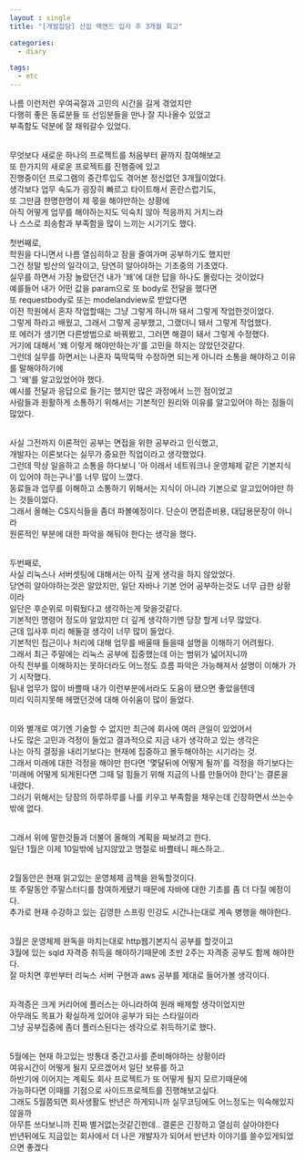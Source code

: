 ```yaml
---
layout : single
title: "[개발잡담] 신입 백엔드 입사 후 3개월 회고"

categories:
  - diary

tags:
  - etc
---
```


나름 이런저런 우여곡절과 고민의 시간을 길게 겪었지만<br>
다행히 좋은 동료분들 또 선임분들을 만나 잘 지나올수 있었고<br>
부족함도 덕분에 잘 채워갈수 있었다.<br><br>

무엇보다 새로운 하나의 프로젝트를 처음부터 끝까지 참여해보고<br>
또 한가지의 새로운 프로젝트를 진행중에 있고<br>
진행중이던 프로그램의 중간투입도 겪어본 정신없던 3개월이었다.<br>
생각보다 업무 속도가 굉장히 빠르고 타이트해서 혼란스럽기도,<br>
또 그만큼 한명한명이 제 몫을 해야만하는 상황에 <br>
아직 어떻게 업무를 해야하는지도 익숙치 않아 적응까지 거치느라<br>
나 스스로 죄송함과 부족함을 많이 느끼는 시기기도 했다.<br>

첫번째로,<br>
학원을 다니면서 나름 열심히하고 잠을 줄여가며 공부하기도 했지만<br>
그건 정말 빙산의 일각이고, 당연히 알아야하는 기초중의 기초였다.<br>
실무를 하면서 가장 놀랐던건 내가 '왜'에 대한 답을 하나도 몰랐다는 것이었다<br>
예를들어 내가 어떤 값을 param으로 또 body로 전달을 했다면<br>
또 requestbody로 또는 modelandview로 받았다면<br>
이전 학원에서 혼자 작업할때는 그냥 그렇게 하니까 돼서 그렇게 작업한것이었다.<br>
그렇게 하라고 배웠고, 그래서 그렇게 공부했고, 그랬더니 돼서 그렇게 작업했다.<br>
또 에러가 생기면 다른방법으로 바꿔봤고, 그러면 해결이 돼서 그렇게 수정했다.<br>
거기에 대해서 '왜 이렇게 해야만하는가'를 고민을 하지는 않았던것같다.<br>
그런데 실무를 하면서는 나혼자 뚝딱뚝딱 수정하면 되는게 아니라 소통을 해야하고 이유를 말해야하기에<br>
그 '왜'를 알고있었어야 했다. <br>
예시를 전달과 응답으로 들기는 했지만 많은 과정에서 느낀 점이었고<br>
사람들과 원활하게 소통하기 위해서는 기본적인 원리와 이유를 알고있어야 하는 점들이 많았다.<br><br>

사실 그전까지 이론적인 공부는 면접을 위한 공부라고 인식했고,<br>
개발자는 이론보다는 실무가 중요한 직업이라고 생각했었다.<br>
그런데 막상 일을하고 소통을 하다보니 '아 이래서 네트워크나 운영체제 같은 기본지식이 있어야 하는구나'를 너무 많이 느꼈다.<br>
동료들과 업무를 이해하고 소통하기 위해서는 지식이 아니라 기본으로 알고있어야만 하는 것들이었다.<br>
그래서 올해는 CS지식들을 좀더 파볼예정이다. 단순이 면접준비용, 대답용문장이 아니라<br>
원론적인 부분에 대한 파악을 해둬야 한다는 생각을 했다.<br><br>

두번째로,<br>
사실 리눅스나 서버셋팅에 대해서는 아직 깊게 생각을 하지 않았었다.<br>
당연히 알아야하는것은 알았지만, 일단 자바나 기본 언어 공부하는것도 너무 급한 상황이라<br>
일단은 후순위로 미뤄뒀다고 생각하는게 맞을것같다.<br>
기본적인 명령어 정도야 알았지만 더 깊게 생각하기엔 당장 할게 너무 많았다.<br>
근데 입사후 미리 해둘걸 생각이 너무 많이 들었다.<br>
기본적인 접근이나 처리에 대해 업무를 배울때 들을때 설명을 이해하기 어려웠다.<br>
그래서 최근 주말에는 리눅스 공부에 집중했는데 아는 범위가 넓어지니까<br>
아직 전부를 이해하지는 못하더라도 어느정도 흐름 파악은 가능해져서 설명이 이해가 가기 시작했다.<br>
팀내 업무가 많이 바쁠때 내가 이런부분에서라도 도움이 됐으면 좋았을텐데<br>
미리 익히지못해 헤맸던것에 대해 아쉬움이 많이 들었다.<br><br>

이와 별개로 여기엔 기술할 수 없지만 최근에 회사에 여러 큰일이 있었어서 <br>
나도 많은 고민과 걱정이 들었고 결과적으로 지금 내가 생각하고 있는 생각은<br>
나는 아직 결정을 내리기보다는 현재에 집중하고 몰두해야하는 시기라는 것.<br>
그래서 미래에 대한 걱정을 해야만 한다면 '몇달뒤에 어떻게 될까'를 걱정을 하기보다는<br>
'미래에 어떻게 되게된다면 그때 덜 힘들기 위해 지금의 나를 만들어야 한다'는 결론을 내렸다.<br>
그러기 위해서는 당장의 하루하루를 나를 키우고 부족함을 채우는데 긴장하면서 쓰는수밖에 없다.<br><br>

그래서 위에 말한것들과 더불어 올해의 계획을 짜보려고 한다.<br>
일단 1월은 이제 10일밖에 남지않았고 명절로 바쁠테니 패스하고..<br><br>

2월동안은 현재 읽고있는 운영체제 곰책을 완독할것이다.<br>
또 주말동안 주말스터디를 참여하게됐기 때문에 자바에 대한 기초를 좀 더 다질 예정이다.<br>
추가로 현재 수강하고 있는 김영한 스프링 인강도 시간나는대로 계속 병행을 해야한다.<br><br>

3월은 운영체제 완독을 마치는대로 http웹기본지식 공부를 할것이고<br>
3월에 있는 sqld 자격증 취득을 해야하기때문에 초반 2주는 자격증 공부도 함께 해야한다.<br>
잘 마치면 후반부터 리눅스 서버 구현과 aws 공부를 제대로 들어가볼 생각이다.<br><br>

자격증은 크게 커리어에 플러스는 아니라하여 원래 배제할 생각이었지만<br>
아무래도 목표가 확실하게 있어야 공부가 되는 스타일이라 <br>
그냥 공부집중에 좀더 플러스된다는 생각으로 취득하기로 했다.<br><br>

5월에는 현재 하고있는 방통대 중간고사를 준비해야하는 상황이라<br>
여유시간이 어떻게 될지 모르겠어서 일단 보류를 하고 <br>
하반기에 이어지는 계획도 회사 프로젝트가 또 어떻게 될지 모르기때문에<br>
가능하다면 이때를 기점으로 사이드프로젝트를 진행해보고싶다.<br>
그래도 5월쯤되면 회사생활도 반년은 하게되니까 실무코딩에도 어느정도는 익숙해있지않을까<br>
아무튼 쓰다보니까 진짜 별거없는것같긴한데.. 결론은 긴장하고 열심히 살아야한다<br>
반년뒤에도 지금있는 회사에서 더 나은 개발자가 되어서 반년차 이야기를 쓸수있게되었으면 좋겠다<br> 
